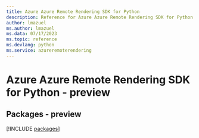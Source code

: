 ```yaml
---
title: Azure Azure Remote Rendering SDK for Python
description: Reference for Azure Azure Remote Rendering SDK for Python
author: lmazuel
ms.author: lmazuel
ms.data: 07/17/2023
ms.topic: reference
ms.devlang: python
ms.service: azureremoterendering
---
```

# Azure Azure Remote Rendering SDK for Python - preview
## Packages - preview
[!INCLUDE [packages](azure-remote-rendering-index.md)]